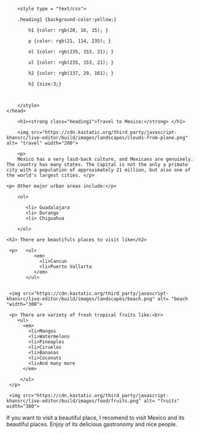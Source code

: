 <!DOCTYPE html>
<html>
    <head>
        <meta charset="utf-8">
        <title>Derivado de "Proyecto: página web de viajes"</title>
        
        <style type = "text/css">
        
        .heading1 {background-color:yellow;}
            
            h1 {color: rgb(20, 16, 15); }
            
            p {color: rgb(21, 114, 235); }
            
            ol {color: rgb(235, 153, 21); }
            
            ul {color: rgb(235, 153, 21); }
            
            h2 {color: rgb(137, 29, 161); }
           
            h2 {size:3;} 
             
        
            
        </style>
    </head>
<body>
    
        <h1><strong class="heading1">Travel to Mexico:</strong> </h1>
        
        <img src="https://cdn.kastatic.org/third_party/javascript-khansrc/live-editor/build/images/landscapes/clouds-from-plane.png" alt= "travel" width="200">
        
        <p>
        Mexico has a very laid-back culture, and Mexicans are genuinely. The country has many states. The Capital is not the only a primate city with a population of approximately 21 million, but also one of the world's largest cities. </p>
    
    <p> Other major urban areas include:</p>
        
        <ol> 
        
           <li> Guadalajara
           <li> Durango
           <li> Chiguahua
        
        </ol>
        
    <h2> There are beautifuls places to visit like</h2>
     
     <p>   <ul>
              <em>
                <li>Cancun
                <li>Puerto Vallarta
              </em>
           </ul>  
   
     
     <img src="https://cdn.kastatic.org/third_party/javascript-khansrc/live-editor/build/images/landscapes/beach.png" alt= "beach "width="300">
     
     <p> There are variety of fresh tropical fruits like:<br> 
        <ul>
          <em> 
            <li>Mangos
            <li>Watermelons 
            <li>Pineaples
            <li>Ciruelas
            <li>Bananas 
            <li>Coconuts
            <li>And many more 
          </em> 
              
         </ul>
     </p>
     
     <img src="https://cdn.kastatic.org/third_party/javascript-khansrc/live-editor/build/images/food/fruits.png" alt= "fruits" width="300">
     
   <p> If you want to visit a beautiful place, I recomend to visit Mexico and its beautiful places. Enjoy of its delicious gastronomy and nice people.</p>
     
</body>

    
</html>
